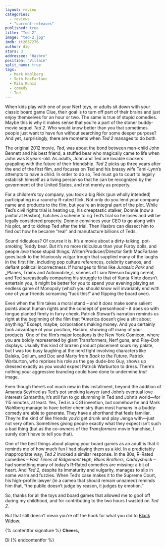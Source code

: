 ```yaml
---
layout: review
categories: 
  - reviews
  - "current-releases"
published: true
title: "Ted 2"
image: "ted-2.jpg"
imdb: tt2637276
author: dig
stars: 3
addressee: "Hasbro"
position: "Villain"
split_name: true
tags: 
  - Mark Wahlberg
  - Seth MacFarlane
  - Mila Kunis
  - comedy
  - Ted
---
```


When kids play with one of your Nerf toys, or adults sit down with your classic board game Clue, their goal is to turn off part of their brains and just enjoy themselves for an hour or two. The same is true of stupid comedies. Maybe this is why it makes sense that you’re a part of the stoner buddy-movie sequel _Ted 2_. Who would know better than you that sometimes people just want to have fun without searching for some deeper purpose? And yet, surprisingly, there are moments when _Ted 2_ manages to do both.

The original 2012 movie, _Ted_, was about the bond between man-child John Bennett and his best friend, a stuffed bear who magically came to life when John was 8 years-old. As adults, John and Ted are lovable slackers grappling with the future of their friendship. _Ted 2_ picks up three years after the end of the first film, and focuses on Ted and his brassy wife Tami-Lynn’s attempts to have a child. In order to do so, Ted must go to court to legally establish himself as a living person so that he can be recognized by the government of the United States, and not merely as property.

For a children’s toy company, you took a big Risk (pun wholly intended) participating in a raunchy R-rated flick. Not only do you lend your company name and products to the film, but you’re an integral part of the plot. While Ted’s civil rights trial is heating up, his creeptastic stalker, Donnie (now a janitor at Hasbro), hatches a scheme to rig Ted’s trial so he loses and will be legally considered property. Donnie convinces your CEO to go along with his plot, and to kidnap Ted after the trial. Then Hasbro can dissect him to find out how he became “real” and manufacture billions of Teds. 

Sound ridiculous? Of course it is. It’s a movie about a dirty-talking, pot-smoking Teddy bear. But it’s no more ridiculous than your Furby dolls, and people _love_ those stupid things. Writer/Producer/Director Seth MacFarlane goes back to the hilariously vulgar trough that supplied many of the laughs in the first film, including pop culture references, celebrity cameos, and defiant political incorrectness. If homages to films like _Jurassic Park_ and _Planes, Trains and Automobile_s, scenes of Liam Neeson buying cereal, and Ted sarcastically comparing his struggle to that of Kunta Kinte doesn’t entertain you, it might be better for you to spend your evening playing an endless game of Monopoly (which you should know will invariably end with one of your friends screaming “fuck this!” and flipping the board over).

Even when the film takes a moral stand – and it _does_ make some salient points about human rights and the concept of personhood – it does so with tongue planted firmly in furry cheek. Patrick Stewart’s narration reminds us right at the beginning of the film that “America doesn’t give a shit about anything.” Except, maybe, corporations making money. And you certainly took advantage of your position, Hasbro, showing off many of your products. One of the film’s major locations is the New York Comicon, where you are boldly represented by giant Transformers, Nerf guns, and Play-Doh displays. Usually this kind of brazen product placement sours my palate, but I was too busy laughing at the nerd fight involving characters like Daleks, Gollum, and Doc and Marty from _Back to the Future_. Patrick Warburton, who reprises his role as the gay dude-bro Guy, shows up dressed exactly as you would expect Patrick Warburton to dress. There’s nothing your aggressive branding could have done to undermine _that_ image.

Even though there’s not much new in this installment, beyond the addition of Amanda Seyfried as Ted’s pot smoking lawyer (and John’s eventual love interest) Samantha, it’s still fun to go slumming in Ted and John’s world—for 115 minutes, at least. Yes, Ted is a CGI invention, but somehow he and Mark Wahlberg manage to have better chemistry than most humans in a buddy-comedy are able to generate. They have a shorthand that feels familiar. They’re the kind of like friends you’d get drunk and play Jenga with—just not very often. Sometimes giving people exactly what they expect isn’t such a bad thing (but as the co-owners of the _Transformers_ movie franchise, I surely don’t have to tell you that).

One of the best things about playing your board games as an adult is that it reminds me of how much fun I had playing them as a kid. In a predictably inappropriate way, _Ted 2_ invoked a similar response. In the 80s, R-Rated comedies –  _Fast Times at_ _Ridgemont_ _High, Blues Brothers,_ _Caddyshack_ –  had something many of today’s R-Rated comedies are missing: a bit of heart. And _Ted 2,_ despite its immaturity and vulgarity, manages to slip in some warm and fuzzies. When Ted’s case makes it to the Supreme Court, his high-profile lawyer (in a cameo that should remain unnamed) reminds him that, “the public doesn’t judge by reason, it judges by emotion.” 

So, thanks for all the toys and board games that allowed me to goof off during my childhood, and for contributing to the two hours I wasted on _Ted 2_.  

But that still doesn’t mean you’re off the hook for what you did to [Black Widow](https://www.yahoo.com/movies/black-widow-gets-replaced-by-captain-america-on-118893025097.html).

{% contentfor signature %}
**Cheers,**

Di
{% endcontentfor %}
